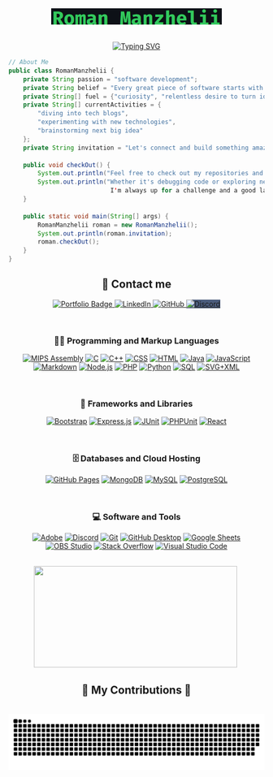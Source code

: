 <div align="center">
  <a href="https://github.com/Roman-Manzhelii">
    <img src="name.png" alt="Roman Manzhelii" />
  </a> <br/><br/>
  
  [![Typing SVG](https://readme-typing-svg.demolab.com?font=Fira+Code&weight=500&size=32&duration=4000&pause=1000&color=34C85F&center=true&vCenter=true&random=false&width=600&lines=Aspiring+Software+Developer;Passionate+Computer+Engineer;Exploring+New+Technologies;Learning+and+Growing+Every+Day)](https://git.io/typing-svg)
</div>


```java
// About Me
public class RomanManzhelii {
    private String passion = "software development";
    private String belief = "Every great piece of software starts with a problem waiting to be solved.";
    private String[] fuel = {"curiosity", "relentless desire to turn ideas into reality"};
    private String[] currentActivities = {
        "diving into tech blogs",
        "experimenting with new technologies",
        "brainstorming next big idea"
    };
    private String invitation = "Let's connect and build something amazing together!";
    
    public void checkOut() {
        System.out.println("Feel free to check out my repositories and see what I'm working on.");
        System.out.println("Whether it's debugging code or exploring new tech trends,
                            I'm always up for a challenge and a good laugh.");
    }
    
    public static void main(String[] args) {
        RomanManzhelii roman = new RomanManzhelii();
        System.out.println(roman.invitation);
        roman.checkOut();
    }
}

```

<h2 align="center">
  💬 Contact me</span>
</h2>

<p align="center">
  <a href="https://main--roman-manzhelii.netlify.app/">
    <img src="https://img.shields.io/badge/-Portfolio-000000?style=flat-square" alt="Portfolio Badge" style="height: 32px;">
  </a>
  <a href="https://www.linkedin.com/in/roman-manzhelii-a6171226b">
    <img src="https://img.shields.io/badge/-LinkedIn-0077B5?style=flat-square&labelColor=0077B5&logo=LinkedIn" alt="LinkedIn" style="height: 32px;">
  </a>
  <a href="https://github.com/Roman-Manzhelii">
    <img src="https://img.shields.io/badge/-GitHub-181717?style=flat-square&labelColor=181717&logo=GitHub" alt="GitHub" style="height: 32px;">
  </a>
  <a href="https://discord.gg/NXV4c3tW">
    <img src="https://img.shields.io/badge/-Discord-7289DA?style=flat-square&labelColor=7289DA&logo=Discord&logoColor=white" alt="Discord" style="height: 32px; background-color: #4B5C7C;">
  </a>
</p>



<div align="center">
  <br/>
  <h3>👨‍💻 Programming and Markup Languages</h3>

  <p>
      <a href="https://en.wikipedia.org/wiki/Assembly_language"><img alt="MIPS Assembly" src="https://custom-icon-badges.demolab.com/badge/Assembly-525252.svg?logo=asm-hex&logoColor=white"></a>
      <a href="https://en.wikipedia.org/wiki/The_C_Programming_Language"><img alt="C" src="https://custom-icon-badges.demolab.com/badge/C-03599C.svg?logo=c-in-hexagon&logoColor=white"></a>
      <a href="https://isocpp.org"><img alt="C++" src="https://custom-icon-badges.demolab.com/badge/C++-9C033A.svg?logo=cpp2&logoColor=white"></a>
      <a href="https://www.w3.org/Style/CSS"><img alt="CSS" src="https://img.shields.io/badge/CSS-1572B6.svg?logo=css3&logoColor=white"></a>
      <a href="https://html.spec.whatwg.org"><img alt="HTML" src="https://img.shields.io/badge/HTML-E34F26.svg?logo=html5&logoColor=white"></a>
      <a href="https://www.oracle.com/java"><img alt="Java" src="https://custom-icon-badges.demolab.com/badge/Java-007396.svg?logo=java&logoColor=white"></a>
      <a href="https://developer.mozilla.org/en-US/docs/Web/JavaScript"><img alt="JavaScript" src="https://img.shields.io/badge/JavaScript-F7DF1E.svg?logo=javascript&logoColor=black"></a>
      <a href="https://daringfireball.net/projects/markdown"><img alt="Markdown" src="https://img.shields.io/badge/Markdown-000000.svg?logo=markdown&logoColor=white"></a>
      <a href="https://nodejs.org"><img alt="Node.js" src="https://img.shields.io/badge/Node.js-43853D.svg?logo=node.js&logoColor=white"></a>
      <a href="https://www.php.net"><img alt="PHP" src="https://img.shields.io/badge/PHP-777BB4.svg?logo=php&logoColor=white"></a>
      <a href="https://www.python.org"><img alt="Python" src="https://img.shields.io/badge/Python-14354C.svg?logo=python&logoColor=white"></a>
      <a href="https://en.wikipedia.org/wiki/SQL"><img alt="SQL" src="https://custom-icon-badges.demolab.com/badge/SQL-025E8C.svg?logo=database&logoColor=white"></a>
      <a href="https://www.w3.org/Graphics/SVG"><img alt="SVG+XML" src="https://img.shields.io/badge/SVG%2BXML-e0982c.svg?logo=svg&logoColor=white"></a>
  </p>

  <br/>
  <h3>🧰 Frameworks and Libraries</h3>

  <p>
      <a href="https://getbootstrap.com"><img alt="Bootstrap" src="https://img.shields.io/badge/Bootstrap-7952B3.svg?logo=bootstrap&logoColor=white"></a>
      <a href="https://expressjs.com"><img alt="Express.js" src="https://img.shields.io/badge/Express.js-404d59.svg?logo=express&logoColor=white"></a>
      <a href="https://junit.org/junit5"><img alt="JUnit" src="https://custom-icon-badges.demolab.com/badge/JUnit-25A162.svg?logo=check-circle&logoColor=white"></a>
      <a href="https://phpunit.de"><img alt="PHPUnit" src="https://custom-icon-badges.demolab.com/badge/PHPUnit-366488.svg?logo=test-tube&logoColor=white"></a>
      <a href="https://reactjs.org"><img alt="React" src="https://img.shields.io/badge/React-20232a.svg?logo=react&logoColor=%2361DAFB"></a>
  </p>

  <br/>
  <h3>🗄️ Databases and Cloud Hosting</h3>

  <p>
      <a href="https://pages.github.com"><img alt="GitHub Pages" src="https://img.shields.io/badge/GitHub%20Pages-327FC7.svg?logo=github&logoColor=white"></a>
      <a href="https://www.mongodb.com"><img alt="MongoDB" src ="https://img.shields.io/badge/MongoDB-4ea94b.svg?logo=mongodb&logoColor=white"></a>
      <a href="https://www.mysql.com"><img alt="MySQL" src="https://img.shields.io/badge/MySQL-00f.svg?logo=mysql&logoColor=white"></a>
      <a href="https://www.postgresql.org"><img alt="PostgreSQL" src ="https://img.shields.io/badge/PostgreSQL-316192.svg?logo=postgresql&logoColor=white"></a>
  </p>

  <br/>
  <h3>💻 Software and Tools</h3>

  <p>
      <a href="https://www.adobe.com"><img alt="Adobe" src="https://img.shields.io/badge/Adobe-FF0000.svg?logo=adobe&logoColor=white"></a>
      <a href="https://discord.com"><img alt="Discord" src="https://img.shields.io/badge/-Discord-5865F2.svg?logo=discord&logoColor=white"></a>
      <a href="https://git-scm.com"><img alt="Git" src="https://img.shields.io/badge/Git-F05033.svg?logo=git&logoColor=white"></a>
      <a href="https://desktop.github.com"><img alt="GitHub Desktop" src="https://img.shields.io/badge/GitHub%20Desktop-8034A9.svg?logo=github&logoColor=white"></a>
      <a href="https://www.google.com/sheets/about"><img alt="Google Sheets" src="https://img.shields.io/badge/Sheets-34A853.svg?logo=google%20sheets&logoColor=white"></a>
      <a href="https://obsproject.com"><img alt="OBS Studio" src="https://img.shields.io/badge/-OBS-302E31?logo=obs-studio&logoColor=white"></a>
      <a href="https://stackoverflow.com"><img alt="Stack Overflow" src="https://img.shields.io/badge/-Stack%20Overflow-FE7A16?logo=stack-overflow&logoColor=white"></a>
      <a href="https://code.visualstudio.com"><img alt="Visual Studio Code" src="https://img.shields.io/badge/Visual%20Studio%20Code-0078d7.svg?logo=visual-studio-code&logoColor=white"></a>
  </p>
  <br/>
</div>

<div align="center">
  <img src="https://github-readme-stats.vercel.app/api/top-langs/?username=Roman-Manzhelii&layout=compact&bg_color=0d1117&text_color=ffffff&title_color=34C85F&icon_color=34C85F&border_color=34C85F" alt="" style="width: 400px; height: 200px;">
  <img src="https://media.giphy.com/media/v1.Y2lkPTc5MGI3NjExODVsaXAwbXFyMmFhOTBkbmM3M2h4emE5cG5xeDl1dGlzd2FwNndwdyZlcD12MV9pbnRlcm5hbF9naWZfYnlfaWQmY3Q9Zw/R03zWv5p1oNSQd91EP/giphy.gif" alt="" style="width: auto; height: 200px;">
</div>



<div align="center">
  <h2>🐍 My Contributions 🐍</h2>
  <br>
  <img alt="snake eating my contributions" src="https://raw.githubusercontent.com/Roman-Manzhelii/Roman-Manzhelii/output/github-contribution-grid-snake-dark.svg" />
  
  <br/><br/><br/>
</div>
